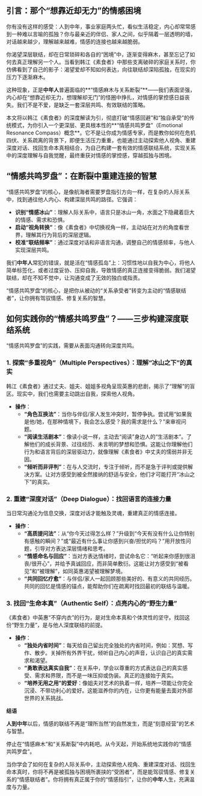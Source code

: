## **引言：那个“想靠近却无力”的情感困境**

你有没有这样的感受：人到中年，事业家庭两头忙，看似生活稳定，内心却常常感到一种难以言喻的孤独？你与最亲近的伴侣、家人之间，似乎隔着一层透明的墙，对话越来越少，理解越来越难，情感的连接也越来越脆弱。

你渴望深层联结，却在日常琐碎和各自的“困境”中，逐渐变得麻木，甚至忘记了如何去真正理解另一个人。当看到韩江《素食者》中那些支离破碎的家庭关系时，你仿佛看到了自己的影子：渴望爱却不知如何表达，向往联结却深陷孤独，在现实的压力下逐渐麻木。

这种现象，正是**中年人**普遍面临的**“情感麻木与关系断裂”**——我们表面坚强，内心却在“想靠近却无力，想理解却无门”的怪圈中挣扎，对情感的掌控感日益丧失。我们不是不爱，是缺乏一套深层共鸣、有效联结的策略。

本文将以韩江《素食者》的深度解读为引，彻底打破“情感回避”和“独自承受”的传统模式，为你引入一个更深层、更具根本性的**“情感共鸣罗盘”（Emotional Resonance Compass）概念**。它不是让你成为情感专家，而是教你如何在危机四伏、关系疏离的背景下，即便生活压力重重，也能通过主动探索他人视角、重建深度对话、找回生命本真相结合，为自己构建一套有效的情感联结系统，实现关系中的深度理解与自我觉醒，最终重获对情感的掌控感，穿越孤独与困境。

## **“情感共鸣罗盘”：在断裂中重建连接的智慧**

“情感共鸣罗盘”的核心，是像航海者需要罗盘指引方向一样，在复杂的人际关系中，找到通往他人内心、构建深层共鸣的路径。它强调：

* **识别“情感冰山”**：理解人际关系中，语言只是冰山一角，水面之下隐藏着巨大的情感、需求和恐惧。
* **启动“视角转换”**：像《素食者》中切换视角一样，主动站在对方的角度看世界，理解其行为背后的深层逻辑。
* **校准“联结频率”**：通过深度对话和非语言沟通，调整自己的情感频率，与他人实现深层共鸣。

我们**中年人**常犯的错误，就是活在“情感孤岛”上：习惯性地以自我为中心，将他人简单标签化，或者过度妥协、压抑自我，导致情感的真正连接变得脆弱。我们渴望联结，却在不知不觉中，让沟通变成了无效的独白或指责。

“情感共鸣罗盘”的核心，是把你从被动的“关系承受者”转变为主动的“情感联结者”，让你拥有驾驭情感、修复关系的智慧。

## **如何实践你的“情感共鸣罗盘”？——三步构建深度联结系统**

“情感共鸣罗盘”的实践，需要从表面沟通转向深度共鸣。

### **1. 探索“多重视角”（Multiple Perspectives）：理解“冰山之下”的真实**

韩江《素食者》通过丈夫、姐夫、姐姐多视角呈现英惠的悲剧，揭示了“理解”的盲区。现实中，我们也需要主动跳出自我，探索他人视角。

* **操作**：
    * **“角色互换法”**：当你与伴侣/家人发生冲突时，暂停争执。尝试用“如果我是他/她，在那种情境下，我会怎么感受？我的需求是什么？”来审视问题。
    * **“阅读生活剧本”**：像读小说一样，主动去“阅读”身边人的“生活剧本”。了解他们的成长背景、过往经历、未言明的梦想和恐惧。这能让你理解他们行为和语言背后的深层驱动力，就像理解《素食者》中丈夫的懦弱并非无因。
    * **“倾听而非评判”**：在与人交流时，专注于倾听，而不是急于评判或提供解决方案。让对方感受到被全然接纳的舒适与安全，他们才可能打开“冰山之下”的真实。

### **2. 重建“深度对话”（Deep Dialogue）：找回语言的连接力量**

当日常沟通沦为信息交换，深度对话才能触及灵魂，重建真正的情感连接。

* **操作**：
    * **“高质提问法”**：从“你今天过得怎么样？”升级到“今天有没有什么让你特别有感触的瞬间？”或“最近有什么事让你感到兴奋/担忧的吗？”用开放性问题，引导对方表达深层情绪和思考。
    * **“情感命名与回应”**：当对方表达情绪时，尝试命名它：“听起来你感到很沮丧/很开心”，并给予真诚回应，而非简单敷衍。这能让对方感受到“被看见”和“被理解”，如同英惠渴望被理解梦境。
    * **“共同回忆疗愈”**：与伴侣/家人一起回顾那些美好的、有意义的共同经历。共同的回忆是情感的锚点，能帮助你们在疏离时找回最初的联结与温暖。

### **3. 找回“生命本真”（Authentic Self）：点亮内心的“野生力量”**

《素食者》中英惠“不穿内衣”的行为，是对生命本真和个体灵性的坚守。找回这份“野生力量”，是与他人深度联结的前提。

* **操作**：
    * **“独处内省时间”**：每天给自己留出完全独处的内省时间，例如：冥想、写作、散步。关掉所有外界干扰，倾听自己内心的声音，认识自己的真实需求和渴望。
    * **“勇敢表达真实自我”**：在关系中，学会以尊重的方式表达自己的真实感受、需求和界限，而不是一味压抑或伪装。真正的连接始于真实。
    * **“培养无用之用”的爱好**：像姐夫对艺术的执着一样，培养一项能让你完全沉浸、不带功利心的爱好。这能滋养你的内在，让你更有能量去面对外部世界的关系挑战。

**结语**

**人到中年**以后，情感的联结不再是“理所当然”的自然发生，而是“刻意经营”的艺术与智慧。

停止在“情感麻木”和“关系断裂”中内耗吧。从今天起，开始系统地实践你的“情感共鸣罗盘”。

当你学会了如何在复杂的人际关系中，主动探索他人视角、重建深度对话、找回生命本真时，你将不再是被孤独与困境所裹挟的“受困者”，而是能驾驭情感、修复关系的“情感联结者”。你将拥有真正属于你的“情感指引”，让你的**中年**人生，充满温度与力量。

